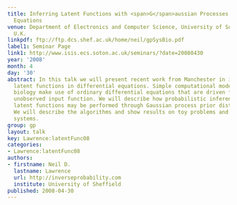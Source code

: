 ```yaml
---
title: Inferring Latent Functions with <span>G</span>aussian Processes in Differential
  Equations
venue: Department of Electronics and Computer Science, University of Southampton,
  U.K.
linkpdf: ftp://ftp.dcs.shef.ac.uk/home/neil/gpSysBio.pdf
label1: Seminar Page
link1: http://www.isis.ecs.soton.ac.uk/seminars/?date=20080430
year: '2008'
month: 4
day: '30'
abstract: In this talk we will present recent work from Manchester in inference of
  latent functions in differential equations. Simple computational models for systems
  biology make use of ordinary differential equations that are driven from an often
  unobserved input function. We will describe how probabilistic inference over these
  latent functions may be performed through Gaussian process prior distributions.
  We will describe the algorithms and show results on toy problems and real biological
  systems.
group: gp
layout: talk
key: Lawrence:latentFunc08
categories:
- Lawrence:latentFunc08
authors:
- firstname: Neil D.
  lastname: Lawrence
  url: http://inverseprobability.com
  institute: University of Sheffield
published: 2008-04-30
---
```

